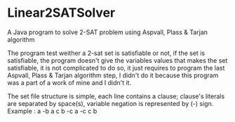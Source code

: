 # Linear2SATSolver
A Java program to solve 2-SAT problem using Aspvall, Plass &amp; Tarjan algorithm 

The program test weither a 2-sat set is satisfiable or not, if the set is satisfiable, the program doesn't give the variables values that makes the  set satisfiable, it is not complicated to do so, it just requires to program the last Aspvall, Plass &amp; Tarjan algorithm step, I didn't do it because this program was a part of a work of mine and I didn't it.

The set file structure is simple, each line contains a clause; clause's literals are separated by space(s), variable negation is represented by (-) sign. Example :
a -b
a c
b -c
a -c
c b
